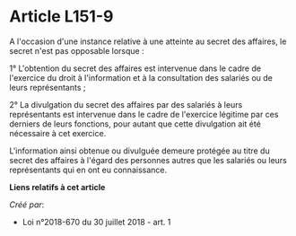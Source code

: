 # Article L151-9

A l'occasion d'une instance relative à une atteinte au secret des affaires, le secret n'est pas opposable lorsque :

1° L'obtention du secret des affaires est intervenue dans le cadre de l'exercice du droit à l'information et à la
consultation des salariés ou de leurs représentants ;

2° La divulgation du secret des affaires par des salariés à leurs représentants est intervenue dans le cadre de l'exercice
légitime par ces derniers de leurs fonctions, pour autant que cette divulgation ait été nécessaire à cet exercice.

L'information ainsi obtenue ou divulguée demeure protégée au titre du secret des affaires à l'égard des personnes autres que
les salariés ou leurs représentants qui en ont eu connaissance.

**Liens relatifs à cet article**

_Créé par_:

  - Loi n°2018-670 du 30 juillet 2018 - art. 1
